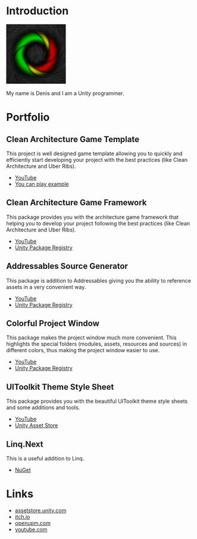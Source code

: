 # Introduction
![Logo](https://raw.githubusercontent.com/Denis535/denis535.github.io/main/Icon%20160x160.png)

My name is Denis and I am a Unity programmer.

# Portfolio
## Clean Architecture Game Template
This project is well designed game template allowing you to quickly and efficiently start developing your project with the best practices (like Clean Architecture and Uber Ribs).
- [YouTube](https://youtu.be/Ht8Spckafw0)
- [You can play example](https://drive.google.com/file/d/1NT22bUv8hOdmNAC4mfqGBTfosCLRbrKh/view?usp=drive_link)

## Clean Architecture Game Framework
This package provides you with the architecture game framework that helping you to develop your project following the best practices (like Clean Architecture and Uber Ribs).
- [YouTube](https://youtu.be/JQobAqfakJQ)
- [Unity Package Registry](https://openupm.com/packages/com.denis535.clean-architecture-game-framework/)

## Addressables Source Generator
This package is addition to Addressables giving you the ability to reference assets in a very convenient way.
- [YouTube](https://youtu.be/JQobAqfakJQ)
- [Unity Package Registry](https://openupm.com/packages/com.denis535.addressables-source-generator/)

## Colorful Project Window
This package makes the project window much more convenient. This highlights the special folders (modules, assets, resources and sources) in different colors, thus making the project window easier to use.
- [YouTube](https://youtu.be/JQobAqfakJQ)
- [Unity Package Registry](https://openupm.com/packages/com.denis535.colorful-project-window/)

## UIToolkit Theme Style Sheet
This package provides you with the beautiful UIToolkit theme style sheets and some additions and tools.
- [YouTube](https://youtu.be/ZFo88k0nEEY)
- [Unity Asset Store](https://assetstore.unity.com/packages/tools/gui/uitoolkit-theme-style-sheet-273463)

## Linq.Next
This is a useful addition to Linq.
- [NuGet](https://www.nuget.org/packages/linq.next)

# Links
- [assetstore.unity.com](https://assetstore.unity.com/publishers/90787)
- [itch.io](https://denis535.itch.io/)
- [openupm.com](https://openupm.com/packages/?sort=downloads&q=denis535)
- [youtube.com](https://www.youtube.com/channel/UCLFdZl0pFkCkHpDWmodBUFg)
